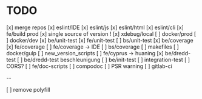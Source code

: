 # TODO
[x] merge repos
[x] eslint/IDE
[x] eslint/js
[x] eslint/html
[x] eslint/cli
[x] fe/build prod
[x] single source of version !
[x] xdebug/local
[ ] docker/prod
[ ] docker/dev
[x] be/unit-test
[x] fe/unit-test
[ ] bs/unit-test
[x] be/coverage
[x] fe/coverage
[ ] fe/coverage -> IDE
[ ] bs/coverage
[ ] makefiles
[ ] docker/gulp
[ ] new_version_scripts
[ ] fe/cyprus -> huaning
[x] be/dredd-test
[ ] be/dredd-test beschleunigung
[ ] be/init-test
[ ] integration-test
[ ] CORS?
[ ] fe/doc-scripts
[ ] compodoc
[ ] PSR warning
[ ] gitlab-ci

--

[ ] remove polyfill